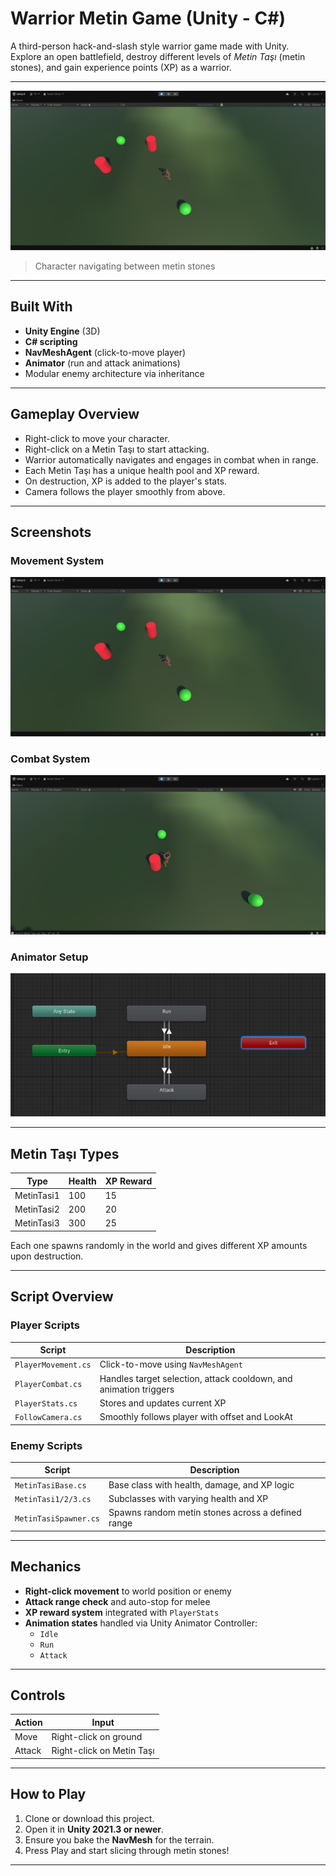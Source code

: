 # Warrior Metin Game (Unity - C#)

A third-person hack-and-slash style warrior game made with Unity.  
Explore an open battlefield, destroy different levels of *Metin Taşı* (metin stones), and gain experience points (XP) as a warrior.

---

![Gameplay - Walking](./unity_warrior1.png)
> Character navigating between metin stones

---

## Built With

- **Unity Engine** (3D)
- **C# scripting**
- **NavMeshAgent** (click-to-move player)
- **Animator** (run and attack animations)
- Modular enemy architecture via inheritance

---

## Gameplay Overview

- Right-click to move your character.
- Right-click on a Metin Taşı to start attacking.
- Warrior automatically navigates and engages in combat when in range.
- Each Metin Taşı has a unique health pool and XP reward.
- On destruction, XP is added to the player's stats.
- Camera follows the player smoothly from above.

---

## Screenshots

### Movement System  
![Gameplay - Movement](./unity_warrior1.png)

### Combat System  
![Gameplay - Attacking](./unity_warrior2.png)

### Animator Setup  
![Animator View](./unity_warrior3.png)

---

## Metin Taşı Types

| Type         | Health | XP Reward |
|--------------|--------|-----------|
| MetinTasi1   | 100    | 15        |
| MetinTasi2   | 200    | 20        |
| MetinTasi3   | 300    | 25        |

Each one spawns randomly in the world and gives different XP amounts upon destruction.

---

## Script Overview

### Player Scripts

| Script             | Description |
|--------------------|-------------|
| `PlayerMovement.cs` | Click-to-move using `NavMeshAgent` |
| `PlayerCombat.cs`   | Handles target selection, attack cooldown, and animation triggers |
| `PlayerStats.cs`    | Stores and updates current XP |
| `FollowCamera.cs`   | Smoothly follows player with offset and LookAt |

### Enemy Scripts

| Script              | Description |
|---------------------|-------------|
| `MetinTasiBase.cs`  | Base class with health, damage, and XP logic |
| `MetinTasi1/2/3.cs` | Subclasses with varying health and XP |
| `MetinTasiSpawner.cs` | Spawns random metin stones across a defined range |

---

## Mechanics

- **Right-click movement** to world position or enemy
- **Attack range check** and auto-stop for melee
- **XP reward system** integrated with `PlayerStats`
- **Animation states** handled via Unity Animator Controller:
  - `Idle`
  - `Run`
  - `Attack`

---

## Controls

| Action            | Input                      |
|-------------------|----------------------------|
| Move              | Right-click on ground      |
| Attack            | Right-click on Metin Taşı  |

---

## How to Play

1. Clone or download this project.
2. Open it in **Unity 2021.3 or newer**.
3. Ensure you bake the **NavMesh** for the terrain.
4. Press Play and start slicing through metin stones!

---


